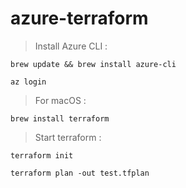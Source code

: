 # azure-terraform

> Install Azure CLI :

`brew update && brew install azure-cli`

`az login`

> For macOS :

`brew install terraform`

> Start terraform : 

`terraform init`

`terraform plan -out test.tfplan`